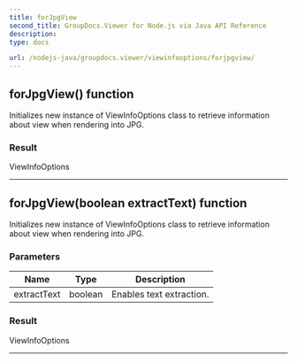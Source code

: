 ```yaml
---
title: forJpgView
second_title: GroupDocs.Viewer for Node.js via Java API Reference
description: 
type: docs

url: /nodejs-java/groupdocs.viewer/viewinfooptions/forjpgview/
---
```


## forJpgView()  function
Initializes new instance of  ViewInfoOptions class to retrieve information about view when rendering into JPG.

### Result
ViewInfoOptions


---


## forJpgView(boolean extractText)  function
Initializes new instance of  ViewInfoOptions class to retrieve information about view when rendering into JPG.

### Parameters

| Name | Type | Description |
| --- | --- | --- |
| extractText | boolean | Enables text extraction. |

### Result
ViewInfoOptions


---


